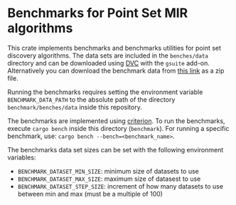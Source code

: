 # Benchmarks for Point Set MIR algorithms

This crate implements benchmarks and benchmarks utilities for point set discovery algorithms. The data sets are included
in the `benches/data` directory and can be downloaded using [DVC](https://dvc.org) with the
`gsuite` add-on. Alternatively you can download the benchmark data
from [this link](https://drive.google.com/file/d/1btpk5ft9fVrpEFz8y5f4yJyRsokeGpzU/view?usp=drive_link)
as a zip file.

Running the benchmarks requires setting the environment variable `BENCHMARK_DATA_PATH` to the absolute path of the
directory `benchmark/benches/data` inside this repository.

The benchmarks are implemented using [criterion](https://github.com/bheisler/criterion.rs).
To run the benchmarks, execute `cargo bench`
inside this directory (`benchmark`). For running a specific benchmark, use: `cargo bench --bench=<benchmark_name>`.

The benchmarks data set sizes can be set with the following environment variables:

- `BENCHMARK_DATASET_MIN_SIZE`: minimum size of datasets to use
- `BENCHMARK_DATASET_MAX_SIZE`: maximum size of datasest to use
- `BENCHMARK_DATASET_STEP_SIZE`: increment of how many datasets to use between min and max (must be a multiple of 100)

